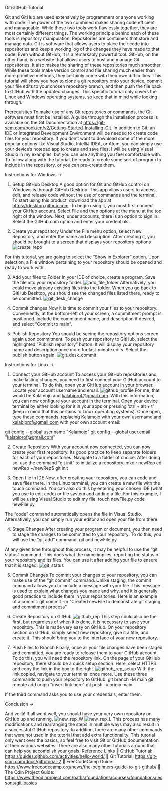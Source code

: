 Git/GitHub Tutorial

Git and GitHub are used extensively by programmers or anyone working with code. The power of the two combined makes sharing code efficient and manageable. While these two tools work flawlessly together, they are most certainly different things. 
	The working principle behind each of these tools is repository manipulation. Repositories are containers that store and manage data. Git is software that allows users to place their code into repositories and keep a working log of the changes they have made to that code. Even without GitHub, it is a remarkably powerful tool. GitHub, on the other hand, is a website that allows users to host and manage Git repositories. It also makes the sharing of these repositories much smoother.
While these tools make version control and file sharing much easier than more primitive methods, they certainly come with their own difficulties. This tutorial will show you how to clone a git repository onto your device, commit your file edits to your chosen repository branch, and then push the file back to GitHub with the updated changes. This specific tutorial only covers the Linux and Windows operating systems, so keep that in mind while looking through.

Prerequisites
To make use of any Git repositories or commands, the Git software must first be installed. A guide through the installation process is available on the Git Documentation at https://git-scm.com/book/en/v2/Getting-Started-Installing-Git. 
In addition to Git, an IDE or Integrated Development Environment will be needed to create code files for your repository. If you don’t want to download some of the more popular options like Visual Studio, IntelliJ IDEA, or Atom, you can simply use your device’s notepad app to create and save files. I will be using Visual Studio in my examples, but you can use anything you feel comfortable with. To follow along with the tutorial, be ready to create some sort of program to include in the repository, or you can pre-create them.





Instructions for Windows					->

1.	Setup GitHub Desktop
A good option for Git and GitHub control on Windows is through GitHub Desktop. This app allows users to access, edit, and release code without the use of commands and the terminal. To start using this product, download the app at https://desktop.github.com. To begin using it, you must first connect your GitHub account. Select File and then options at the menu at the top right of the window. Next, under accounts, there is an option to sign in. Select the GitHub.com option and enter your credentials.

2.	Create your repository
Under the File menu option, select New Repository, and enter the name and description. After creating it, you should be brought to a screen that displays your repository options
![create_repo](https://user-images.githubusercontent.com/64047609/143937929-8803cc8f-d320-4e03-a7e5-e976f00fd3c8.png)

For this tutorial, we are going to select the “Show in Explorer” option. Upon selection, a File window pertaining to your repository should be opened and ready to work with.





3.	Add your files to Folder
In your IDE of choice, create a program. Save the file into your repository folder.
![add_file_folder](https://user-images.githubusercontent.com/64047609/143938171-61bd0e22-d17b-435b-88e1-55e1da215430.png)
Alternatively, you could move already existing files into the folder. When you go back to GitHub Desktop, you should see the changed files listed there, ready to be committed. 
![git_desk_change](https://user-images.githubusercontent.com/64047609/143938245-37b5985c-31b6-40f9-bb2d-b4bad9895eca.png)

4.	Commit changes
Now it is time to commit your files to your repository. Conveniently, at the bottom-left of your screen, a commitment prompt is positioned. Include the commitment name, and description if desired, and select “Commit to main”.

5.	Publish Repository
You should be seeing the repository options screen again upon commitment. To push your repository to GitHub, select the highlighted “Publish repository” button. It will display your repository name and description once more for last-minute edits. Select the publish button again.
![git_desk_commit](https://user-images.githubusercontent.com/64047609/143938324-ccbb6e72-e528-40a8-b5d9-eff23bf98c97.png)








Instructions for Linux 						->

1.	Connect your GitHub account
To access your GitHub repositories and make lasting changes, you need to first connect your GitHub account to your terminal. To do this, open your GitHub account in your browser. Locate your account username and email.
![github_profile](https://user-images.githubusercontent.com/64047609/143938590-52f03efc-07b2-4227-bd7e-2c89c4110d1d.png)
For me, that would be Kalamojo and kalabiprof@gmail.com. With this information, you can now configure your account in the terminal. Open your device terminal by either looking for it in your apps or pressing ‘ctrl + alt + t’ (keep in mind that this pertains to Linux operating systems). Once open, type these commands, replacing Kalamojo with your own username and kalabiprof@gmail.com with your own account email:

git config --global user.name "Kalamojo"
git config --global user.email "kalabiprof@gmail.com"


2.	Create Repository 
With your account now connected, you can now create your first repository. Its good practice to keep separate folders for each of your repositories. Navigate to a folder of choice. After doing so, use the command “git init” to initialize a repository.
mkdir newRep
cd newRep
~/newRep$ git init


3.	Open file in IDE
Now, after creating your repository, you can code and save files there. In the Linux terminal, you can create a new file with the touch command. You can also do this by entering your chosen IDE (what you use to edit code) or file system and adding a file. For this example, I will be using Visual Studio to edit my file.
touch newFile.py
code newFile.py

The “code” command automatically opens the file in Visual Studio. Alternatively, you can simply run your editor and open your file from there.

4.	Stage Changes
After creating your program or document, you then need to stage the changes to be committed to your repository. To do this, you will use the “git add” command.
git add newFile.py

At any given time throughout this process, it may be helpful to use the “git status” command. This does what the name implies, reporting the status of your repository and its files. You can use it after adding your file to ensure that it is staged.
![git_status](https://user-images.githubusercontent.com/64047609/143938676-b80e2594-dc2d-404b-a1c9-ba9a154de142.png)



5.	Commit Changes
To commit your changes to your repository, you can make use of the “git commit” command. Unlike staging, the commit command allows you to include a message with your file. This message is used to explain what changes you made and why, and it is generally good practice to include them in your repositories. Here is an example of a commit:
git commit -m "Created newFile to demonstrate git staging and commitment process"

6.	Create Repository on GitHub
![github_rep](https://user-images.githubusercontent.com/64047609/143938726-8f3893bf-66af-4473-a3c7-ef461cc61375.png)
This step could also be the first, but regardless of when it is done, it is necessary to save your repository. This is made very easy on GitHub. On your repository section on GitHub, simply select new repository, give it a title, and create it. This should bring you to the interface of your new repository.



7.	Push Files to Branch
Finally, once all your file changes have been staged and committed, you are ready to release them to your GitHub account. To do this, you will need the repository link. On the page of your GitHub repository, there should be a quick setup section. Here, select HTTPS and copy the link in the box to the right.
![github_rep_setup](https://user-images.githubusercontent.com/64047609/143938781-0c909a87-7912-4531-89d7-2b0ab7e70d41.png)
With the link copied, navigate to your terminal once more. Use these three commands to push your repository to GitHub:
git branch -M main
git remote add origin "insert link here"
git push -u origin main
	
If the third command asks you to use your credentials, enter them.










 Conclusion						->


And voilà! If all went well, you should have your very own repository on GitHub up and running. 
![new_rep_W](https://user-images.githubusercontent.com/64047609/143938859-53b184a6-a6b4-4f86-a5e4-43f5359e9db4.png)
![new_rep_L](https://user-images.githubusercontent.com/64047609/143938871-17d691ed-7bff-49da-8bce-4244a6508197.png)
This process has many modifications and rearranging the steps in multiple ways may also result in a successful GitHub repository. In addition, there are many other commands that were not used in the tutorial that add extra functionality. This tutorial only went over the basics, so feel free to visit Git or GitHub documentation at their various websites. There are also many other tutorials around that can help you accomplish your goals.
Reference Links
	GitHub Tutorial: https://guides.github.com/activities/hello-world/
	Git Tutorial: https://git-scm.com/docs/gittutorial-2
	FreeCodeCamp Guide: https://www.freecodecamp.org/news/the-beginners-guide-to-git-github/
	The Odin Project Guide: https://www.theodinproject.com/paths/foundations/courses/foundations/lessons/git-basics

